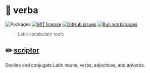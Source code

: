 # 💬 verba
![Packages](https://img.shields.io/badge/dynamic/json?url=https%3A%2F%2Fraw.githubusercontent.com%2Fhugo-t-b%2Fverba%2Fmain%2Fpackage.json&query=%24.workspaces.length&label=packages)
[![MIT license](https://img.shields.io/github/license/hugo-t-b/verba)](LICENSE.txt)
[![GitHub issues](https://img.shields.io/github/issues/hugo-t-b/verba)](https://github.com/hugo-t-b/verba/issues)
[![Bun workspaces](https://img.shields.io/badge/Bun_workspaces-f7f0df?logo=bun&logoColor=14151a)](https://bun.sh/docs/install/workspaces)

> Latin vocabulary tools

## ✏️ [scriptor](./scriptor)

Decline and conjugate Latin nouns, verbs, adjectives, and adverbs.
